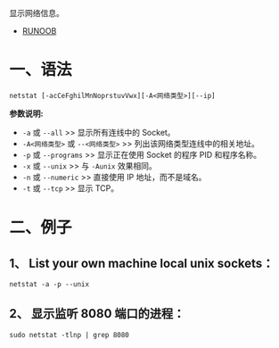 显示网络信息。  

- [RUNOOB](https://www.runoob.com/linux/linux-comm-netstat.html)

# 一、语法
```
netstat [-acCeFghilMnNoprstuvVwx][-A<网络类型>][--ip]
```

**参数说明:**  

- `-a` 或 `--all` >> 显示所有连线中的 Socket。
- `-A<网络类型>` 或 `--<网络类型>` >> 列出该网络类型连线中的相关地址。
- `-p` 或 `--programs` >> 显示正在使用 Socket 的程序 PID 和程序名称。
- `-x` 或 `--unix` >> 与 `-Aunix` 效果相同。
- `-n` 或 `--numeric` >> 直接使用 IP 地址，而不是域名。
- `-t` 或 `--tcp` >> 显示 TCP。


# 二、例子
## 1、 List your own machine local unix sockets：  
```
netstat -a -p --unix
```

## 2、 显示监听 8080 端口的进程：
```
sudo netstat -tlnp | grep 8080
```
